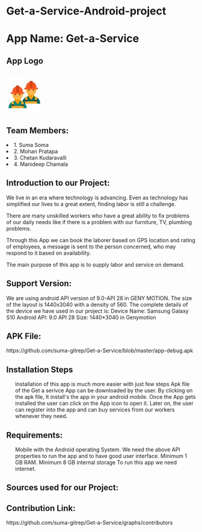 # Get-a-Service-Android-project

<h1> App Name: Get-a-Service</h1>
<h2>App Logo<h2>
 
 ![Logo](Logo.jpeg)
 

<h2>Team Members:</h2>
 <li>1. Suma Soma</li>
 <li>2. Mohan Pratapa </li>
 <li>3. Chetan Kudaravalli</li>
 <li>4. Manideep Chamala</li>


<h2> Introduction to our Project:</h2>
<p>We live in an era where technology is advancing. Even as technology has simplified our lives to a great extent, finding labor is still a challenge.</p>
<p> There are many unskilled workers who have a great ability to fix problems of our daily needs like if there is a problem with our furniture, TV, plumbing problems.</p>
<p>Through this App we can book the laborer based on GPS location and rating of employees, a message is sent to the person concerned, who may respond to it based on availability.
 </p>
 <p> The main purpose of this app is to supply labor and service on demand. </p>
<h2>Support Version:</h2>

<p>We are using android API version of 9.0-API 28 in GENY MOTION. The size of the layout is 1440x3040 with a density of 560. 
The complete details of the device we have used in our project is:
Device Name: Samsung Galaxy S10
Android API: 9.0 API 28
Size: 1440*3040 in Genymotion</p>


<h2> APK File:</h2>
https://github.com/suma-gitrep/Get-a-Service/blob/master/app-debug.apk

<h2>Installation Steps</h2>
<ul>
Installation of this app is much more easier with just few steps
Apk file of the Get a serivce App can be downloaded by the user.
By clicking on the apk file, It install's the app in your android mobile.
Once the App gets installed the user can click on the App icon to open it.
Later on, the user can register into the app and can buy services from our workers whenever they need.
</ul>

<h2>Requirements:</h2>
<p>
<ul>
Mobile with the Android operating System.
We need the above API properties to run the app and to have good user interface.
Minimum 1 GB RAM.
Minimum 8 GB internal storage
To run this app we need internet.
</ul>
</p>
<h2>Sources used for our Project:</h2>
<p>
 
 <h2>Contribution Link:</h2>
https://github.com/suma-gitrep/Get-a-Service/graphs/contributors


